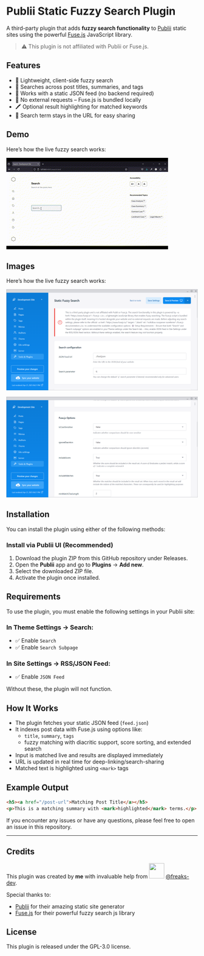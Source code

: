# Publii Static Fuzzy Search Plugin

A third-party plugin that adds **fuzzy search functionality** to [Publii](https://getpublii.com) static sites using the powerful [Fuse.js](https://fusejs.io) JavaScript library.

> ⚠️ This plugin is not affiliated with Publii or Fuse.js.


## Features

- 🚀 Lightweight, client-side fuzzy search
- 🔎 Searches across post titles, summaries, and tags
- 📂 Works with a static JSON feed (no backend required)
- 📡 No external requests – Fuse.js is bundled locally
- 🖍 Optional result highlighting for matched keywords
- 🔗 Search term stays in the URL for easy sharing

## Demo

Here’s how the live fuzzy search works:

![Search Demo](sample-images/search-demo.gif)

## Images

Here’s how the live fuzzy search works:

![Plugin Homepage](sample-images/plugin-home.png)

![Plugin Homepage 2](sample-images/plugin-home2.png)

## Installation

You can install the plugin using either of the following methods:

### Install via Publii UI (Recommended)

1. Download the plugin ZIP from this GitHub repository under Releases.
2. Open the **Publii** app and go to **Plugins** → **Add new**.
3. Select the downloaded ZIP file.
4. Activate the plugin once installed.

## Requirements

To use the plugin, you must enable the following settings in your Publii site:

### In **Theme Settings** → **Search**:
- ✅ Enable `Search`
- ✅ Enable `Search Subpage`

### In **Site Settings** → **RSS/JSON Feed**:
- ✅ Enable `JSON Feed`

Without these, the plugin will not function.


## How It Works

- The plugin fetches your static JSON feed (`feed.json`)
- It indexes post data with Fuse.js using options like:
  - `title`, `summary`, `tags`
  - fuzzy matching with diacritic support, score sorting, and extended search
- Input is matched live and results are displayed immediately
- URL is updated in real time for deep-linking/search-sharing
- Matched text is highlighted using `<mark>` tags


## Example Output

```html
<h5><a href="/post-url">Matching Post Title</a></h5>
<p>This is a matching summary with <mark>highlighted</mark> terms.</p>
```

If you encounter any issues or have any questions, please feel free to open an issue in this repository.

---

## Credits

This plugin was created by **me** with invaluable help from [<img src="https://avatars.githubusercontent.com/freaks-dev" width="40" height="40" />](https://github.com/freaks-dev)
[@freaks-dev](https://github.com/freaks-dev).

Special thanks to:

- [Publii](https://getpublii.com) for their amazing static site generator
- [Fuse.js](https://fusejs.io) for their powerful fuzzy search js library


## License
This plugin is released under the GPL-3.0 license.
